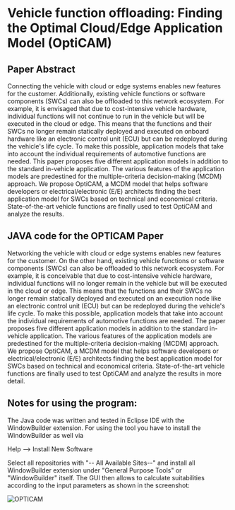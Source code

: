 # Vehicle function offloading: Finding the Optimal Cloud/Edge Application Model (OptiCAM)
## Paper Abstract
Connecting the vehicle with cloud or edge systems enables new features for the customer. Additionally, existing vehicle functions or software components (SWCs) can also be offloaded to this network ecosystem. For example, it is envisaged that due to cost-intensive vehicle hardware, individual functions will not continue to run in the vehicle but will be executed in the cloud or edge. This means that the functions and their SWCs no longer remain statically deployed and executed on onboard hardware like an electronic control unit (ECU) but can be redeployed during the vehicle's life cycle. To make this possible, application models that take into account the individual requirements of automotive functions are needed. This paper proposes five different application models in addition to the standard in-vehicle application. The various features of the application models are predestined for the multiple-criteria decision-making (MCDM) approach. We propose OptiCAM, a MCDM model that helps software developers or electrical/electronic (E/E) architects finding the best application model for SWCs based on technical and economical criteria. State-of-the-art vehicle functions are finally used to test OptiCAM and analyze the results.

## JAVA code for the OPTICAM Paper

Networking the vehicle with cloud or edge systems enables new features for the customer. On the other hand, existing vehicle functions or software components (SWCs) can also be offloaded to this network ecosystem. For example, it is conceivable that due to cost-intensive vehicle hardware, individual functions will no longer remain in the vehicle but will be executed in the cloud or edge. This means that the functions and their SWCs no longer remain statically deployed and executed on an execution node like an electronic control unit (ECU) but can be redeployed during the vehicle's life cycle. To make this possible, application models that take into account the individual requirements of automotive functions are needed. The paper proposes five different application models in addition to the standard in-vehicle application. The various features of the application models are predestined for the multiple-criteria decision-making (MCDM) approach. We propose OptiCAM, a MCDM model that helps software developers or electrical/electronic (E/E) architects finding the best application model for SWCs based on technical and economical criteria. State-of-the-art vehicle functions are finally used to test OptiCAM and analyze the results in more detail.

## Notes for using the program:
The Java code was written and tested in Eclipse IDE with the WindowBuilder extension. For using the tool you have to install the WindowBuilder as well via

 Help --> Install New Software
 
Select all repositories with "-- All Available Sites--" and install all WindowBuilder extension under "General Purpose Tools" or "WindowBuilder" itself. The GUI then allows to calculate suitabilities according to the input parameters as shown in the screenshot:

![OPTICAM](https://github.com/sommsmartin/OptiCAM-MCDMCloudApplicationModels/assets/127199235/ee056be1-f932-46d1-9940-8554d7a87ac2)
